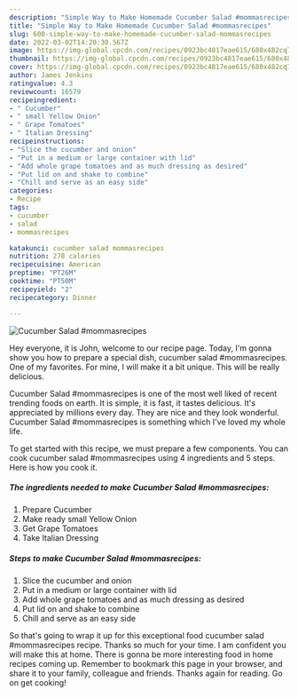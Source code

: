 ```yaml
---
description: "Simple Way to Make Homemade Cucumber Salad #mommasrecipes"
title: "Simple Way to Make Homemade Cucumber Salad #mommasrecipes"
slug: 600-simple-way-to-make-homemade-cucumber-salad-mommasrecipes
date: 2022-03-02T14:20:30.567Z
image: https://img-global.cpcdn.com/recipes/0923bc4817eae615/680x482cq70/cucumber-salad-mommasrecipes-recipe-main-photo.jpg
thumbnail: https://img-global.cpcdn.com/recipes/0923bc4817eae615/680x482cq70/cucumber-salad-mommasrecipes-recipe-main-photo.jpg
cover: https://img-global.cpcdn.com/recipes/0923bc4817eae615/680x482cq70/cucumber-salad-mommasrecipes-recipe-main-photo.jpg
author: James Jenkins
ratingvalue: 4.3
reviewcount: 16579
recipeingredient:
- " Cucumber"
- " small Yellow Onion"
- " Grape Tomatoes"
- " Italian Dressing"
recipeinstructions:
- "Slice the cucumber and onion"
- "Put in a medium or large container with lid"
- "Add whole grape tomatoes and as much dressing as desired"
- "Put lid on and shake to combine"
- "Chill and serve as an easy side"
categories:
- Recipe
tags:
- cucumber
- salad
- mommasrecipes

katakunci: cucumber salad mommasrecipes 
nutrition: 278 calories
recipecuisine: American
preptime: "PT26M"
cooktime: "PT50M"
recipeyield: "2"
recipecategory: Dinner

---
```



![Cucumber Salad #mommasrecipes](https://img-global.cpcdn.com/recipes/0923bc4817eae615/680x482cq70/cucumber-salad-mommasrecipes-recipe-main-photo.jpg)

Hey everyone, it is John, welcome to our recipe page. Today, I'm gonna show you how to prepare a special dish, cucumber salad #mommasrecipes. One of my favorites. For mine, I will make it a bit unique. This will be really delicious.



Cucumber Salad #mommasrecipes is one of the most well liked of recent trending foods on earth. It is simple, it is fast, it tastes delicious. It's appreciated by millions every day. They are nice and they look wonderful. Cucumber Salad #mommasrecipes is something which I've loved my whole life.


To get started with this recipe, we must prepare a few components. You can cook cucumber salad #mommasrecipes using 4 ingredients and 5 steps. Here is how you cook it.

<!--inarticleads1-->

##### The ingredients needed to make Cucumber Salad #mommasrecipes:

1. Prepare  Cucumber
1. Make ready  small Yellow Onion
1. Get  Grape Tomatoes
1. Take  Italian Dressing




<!--inarticleads2-->

##### Steps to make Cucumber Salad #mommasrecipes:

1. Slice the cucumber and onion
1. Put in a medium or large container with lid
1. Add whole grape tomatoes and as much dressing as desired
1. Put lid on and shake to combine
1. Chill and serve as an easy side




So that's going to wrap it up for this exceptional food cucumber salad #mommasrecipes recipe. Thanks so much for your time. I am confident you will make this at home. There is gonna be more interesting food in home recipes coming up. Remember to bookmark this page in your browser, and share it to your family, colleague and friends. Thanks again for reading. Go on get cooking!
